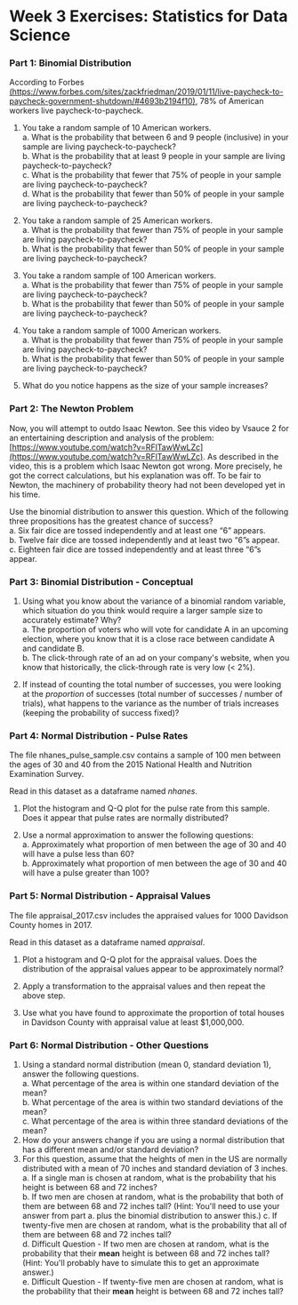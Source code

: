 # Week 3 Exercises: Statistics for Data Science

### Part 1:  Binomial Distribution
According to Forbes [(https://www.forbes.com/sites/zackfriedman/2019/01/11/live-paycheck-to-paycheck-government-shutdown/#4693b2194f10)](https://www.forbes.com/sites/zackfriedman/2019/01/11/live-paycheck-to-paycheck-government-shutdown/#4693b2194f10), 78% of American workers live paycheck-to-paycheck.

1. You take a random sample of 10 American workers.  
	a. What is the probability that between 6 and 9 people (inclusive) in your sample are living paycheck-to-paycheck?  
	b. What is the probability that at least 9 people in your sample are living paycheck-to-paycheck?  
	c. What is the probability that fewer that 75% of people in your sample are living paycheck-to-paycheck?  
	d. What is the probability that fewer than 50% of people in your sample are living paycheck-to-paycheck?

2. You take a random sample of 25 American workers.  
	a. What is the probability that fewer than 75% of people in your sample are living paycheck-to-paycheck?  
	b. What is the probability that fewer than 50% of people in your sample are living paycheck-to-paycheck?

3. You take a random sample of 100 American workers.  
	a. What is the probability that fewer than 75% of people in your sample are living paycheck-to-paycheck?  
	b. What is the probability that fewer than 50% of people in your sample are living paycheck-to-paycheck?

4. You take a random sample of 1000 American workers.  
	a. What is the probability that fewer than 75% of people in your sample are living paycheck-to-paycheck?  
	b. What is the probability that fewer than 50% of people in your sample are living paycheck-to-paycheck?

5. What do you notice happens as the size of your sample increases?

### Part 2: The Newton Problem 
Now, you will attempt to outdo Isaac Newton. See this video by Vsauce 2 for an entertaining description and analysis of the problem: [https://www.youtube.com/watch?v=RFlTawWwLZc](https://www.youtube.com/watch?v=RFlTawWwLZc). As described in the video, this is a problem which Isaac Newton got wrong. More precisely, he got the correct calculations, but his explanation was off. To be fair to Newton, the machinery of probability theory had not been developed yet in his time.

Use the binomial distribution to answer this question.
Which of the following three propositions has the greatest chance of success?  
a. Six fair dice are tossed independently and at least one “6” appears.  
b. Twelve fair dice are tossed independently and at least two “6”s appear.  
c. Eighteen fair dice are tossed independently and at least three “6”s appear.  

### Part 3: Binomial Distribution - Conceptual
1. Using what you know about the variance of a binomial random variable, which situation do you think would require a larger sample size to accurately estimate? Why?  
	a. The proportion of voters who will vote for candidate A in an upcoming election, where you know that it is a close race between candidate A and candidate B.  
	b. The click-through rate of an ad on your company's website, when you know that historically, the click-through rate is very low (< 2%).

2. If instead of counting the total number of successes, you were looking at the _proportion_ of successes (total number of successes / number of trials), what happens to the variance as the number of trials increases (keeping the probability of success fixed)?

### Part 4: Normal Distribution - Pulse Rates 
The file nhanes_pulse_sample.csv contains a sample of 100 men between the ages of 30 and 40 from the 2015 National Health and Nutrition Examination Survey.

Read in this dataset as a dataframe named *nhanes*.

1. Plot the histogram and Q-Q plot for the pulse rate from this sample. Does it appear that pulse rates are normally distributed?

2. Use a normal approximation to answer the following questions:  
  a. Approximately what  proportion of men between the age of 30 and 40 will have a pulse less than 60?  
  b. Approximately what proportion of men between the age of 30 and 40 will have a pulse greater than 100?

### Part 5: Normal Distribution - Appraisal Values
The file appraisal_2017.csv includes the appraised values for 1000 Davidson County homes in 2017.

Read in this dataset as a dataframe named *appraisal*.

1. Plot a histogram and Q-Q plot for the appraisal values. Does the distribution of the appraisal values appear to be approximately normal?

2. Apply a transformation to the appraisal values and then repeat the above step.

3. Use what you have found to approximate the proportion of total houses in Davidson County with appraisal value at least $1,000,000.

### Part 6: Normal Distribution - Other Questions
1. Using a standard normal distribution (mean 0, standard deviation 1), answer the following questions.  
a. What percentage of the area is within one standard deviation of the mean?  
b. What percentage of the area is within two standard deviations of the mean?  
c. What percentage of the area is within three standard deviations of the mean?
2. How do your answers change if you are using a normal distribution that has a different mean and/or standard deviation?
3. For this question, assume that the heights of men in the US are normally distributed with a mean of 70 inches and standard deviation of 3 inches.  
a. If a single man is chosen at random, what is the probability that his height is between 68 and 72 inches?  
b. If two men are chosen at random, what is the probability that both of them are between 68 and 72 inches tall? (Hint: You'll need to use your answer from part a. plus the binomial distribution to answer this.)
c. If twenty-five men are chosen at random, what is the probability that all of them are between 68 and 72 inches tall?   
d. Difficult Question - If two men are chosen at random, what is the probability that their __mean__ height is between 68 and 72 inches tall? (Hint: You'll probably have to simulate this to get an approximate answer.)  
e. Difficult Question - If twenty-five men are chosen at random, what is the probability that their __mean__ height is between 68 and 72 inches tall?    
